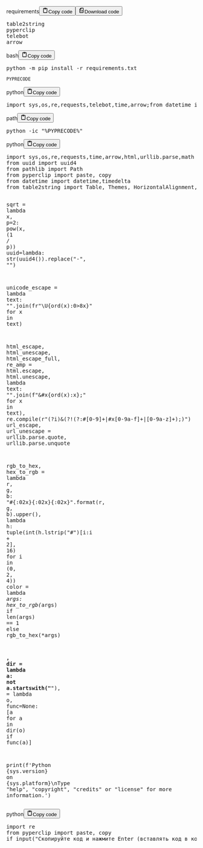 <div class="code_element"><div class="lang_line"><text>requirements</text><button class="copy_code_button" onclick="CopyCode(this)"><svg style="width: 1.2em;height: 1.2em;" aria-hidden="true" xmlns="http://www.w3.org/2000/svg" fill="none" viewBox="0 0 24 24"><path stroke="currentColor" stroke-linecap="round" stroke-linejoin="round" stroke-width="2" d="M15 4h3a1 1 0 0 1 1 1v15a1 1 0 0 1-1 1H6a1 1 0 0 1-1-1V5a1 1 0 0 1 1-1h3m0 3h6m-5-4v4h4V3h-4Z"/></svg><text class="unselectable">Copy code</text></button><button class="download_code_button" onclick="DownloadCode(this, `requirements.txt`)"><svg style="width: 1.2em;height: 1.2em;" aria-hidden="true" xmlns="http://www.w3.org/2000/svg" fill="none" viewBox="0 0 24 24"><path stroke="currentColor" stroke-linecap="round" stroke-linejoin="round" stroke-width="2" d="M10 3v4a1 1 0 0 1-1 1H5m5 4-2 2 2 2m4-4 2 2-2 2m5-12v16a1 1 0 0 1-1 1H6a1 1 0 0 1-1-1V7.914a1 1 0 0 1 .293-.707l3.914-3.914A1 1 0 0 1 9.914 3H18a1 1 0 0 1 1 1Z"/></svg><text class="unselectable">Download code</text></button></div><div class="code language-text"><div class="highlight"><pre><span></span>table2string
pyperclip
telebot
arrow
</pre></div></div></div>

<div class="code_element"><div class="lang_line"><text>bash</text><button class="copy_code_button" onclick="CopyCode(this)"><svg style="width: 1.2em;height: 1.2em;" aria-hidden="true" xmlns="http://www.w3.org/2000/svg" fill="none" viewBox="0 0 24 24"><path stroke="currentColor" stroke-linecap="round" stroke-linejoin="round" stroke-width="2" d="M15 4h3a1 1 0 0 1 1 1v15a1 1 0 0 1-1 1H6a1 1 0 0 1-1-1V5a1 1 0 0 1 1-1h3m0 3h6m-5-4v4h4V3h-4Z"/></svg><text class="unselectable">Copy code</text></button></div><div class="code language-bash"><div class="highlight"><pre><span></span>python<span class="w"> </span>-m<span class="w"> </span>pip<span class="w"> </span>install<span class="w"> </span>-r<span class="w"> </span>requirements.txt
</pre></div></div></div>

<p><code>PYPRECODE</code></p>
<div class="code_element"><div class="lang_line"><text>python</text><button class="copy_code_button" onclick="CopyCode(this)"><svg style="width: 1.2em;height: 1.2em;" aria-hidden="true" xmlns="http://www.w3.org/2000/svg" fill="none" viewBox="0 0 24 24"><path stroke="currentColor" stroke-linecap="round" stroke-linejoin="round" stroke-width="2" d="M15 4h3a1 1 0 0 1 1 1v15a1 1 0 0 1-1 1H6a1 1 0 0 1-1-1V5a1 1 0 0 1 1-1h3m0 3h6m-5-4v4h4V3h-4Z"/></svg><text class="unselectable">Copy code</text></button></div><div class="code language-python"><div class="highlight"><pre><span></span><span class="kn">import</span> <span class="nn">sys</span><span class="o">,</span><span class="nn">os</span><span class="o">,</span><span class="nn">re</span><span class="o">,</span><span class="nn">requests</span><span class="o">,</span><span class="nn">telebot</span><span class="o">,</span><span class="nn">time</span><span class="o">,</span><span class="nn">arrow</span><span class="p">;</span><span class="kn">from</span> <span class="nn">datetime</span> <span class="kn">import</span> <span class="n">datetime</span><span class="p">,</span><span class="n">timedelta</span><span class="p">;</span><span class="kn">from</span> <span class="nn">uuid</span> <span class="kn">import</span> <span class="n">uuid4</span><span class="p">;</span><span class="kn">from</span> <span class="nn">table2string</span> <span class="kn">import</span> <span class="n">print_table</span><span class="p">;</span><span class="kn">from</span> <span class="nn">pyperclip</span> <span class="kn">import</span> <span class="n">paste</span><span class="p">,</span> <span class="n">copy</span><span class="p">;</span><span class="n">TeleBot</span><span class="o">=</span><span class="n">telebot</span><span class="o">.</span><span class="n">TeleBot</span><span class="p">;</span><span class="n">uuid</span><span class="o">=</span><span class="k">lambda</span><span class="p">:</span> <span class="nb">str</span><span class="p">(</span><span class="n">uuid4</span><span class="p">())</span><span class="o">.</span><span class="n">replace</span><span class="p">(</span><span class="s1">&#39;-&#39;</span><span class="p">,</span> <span class="s1">&#39;&#39;</span><span class="p">);</span><span class="n">unicode_escape</span> <span class="o">=</span> <span class="k">lambda</span> <span class="n">text</span><span class="p">:</span> <span class="s1">&#39;&#39;</span><span class="o">.</span><span class="n">join</span><span class="p">(</span><span class="sa">fr</span><span class="s1">&#39;\U</span><span class="si">{</span><span class="nb">ord</span><span class="p">(</span><span class="n">x</span><span class="p">)</span><span class="si">:</span><span class="s1">0&gt;8x</span><span class="si">}</span><span class="s1">&#39;</span> <span class="k">for</span> <span class="n">x</span> <span class="ow">in</span> <span class="n">text</span><span class="p">);</span><span class="n">html_escape</span> <span class="o">=</span> <span class="k">lambda</span> <span class="n">text</span><span class="p">:</span> <span class="s1">&#39;&#39;</span><span class="o">.</span><span class="n">join</span><span class="p">(</span><span class="sa">f</span><span class="s1">&#39;&amp;#x</span><span class="si">{</span><span class="nb">ord</span><span class="p">(</span><span class="n">x</span><span class="p">)</span><span class="si">:</span><span class="s1">x</span><span class="si">}</span><span class="s1">;&#39;</span> <span class="k">for</span> <span class="n">x</span> <span class="ow">in</span> <span class="n">text</span><span class="p">);</span><span class="n">re_amp</span> <span class="o">=</span> <span class="n">re</span><span class="o">.</span><span class="n">compile</span><span class="p">(</span><span class="sa">r</span><span class="s1">&#39;(?i)&amp;(?!(?:\#[0-9]+|\#x[0-9a-f]+|[0-9a-z]+);)&#39;</span><span class="p">);</span><span class="n">sqrt</span> <span class="o">=</span> <span class="k">lambda</span> <span class="n">x</span><span class="p">,</span> <span class="n">p</span><span class="o">=</span><span class="mi">2</span><span class="p">:</span> <span class="nb">pow</span><span class="p">(</span><span class="n">x</span><span class="p">,</span> <span class="p">(</span><span class="mi">1</span> <span class="o">/</span> <span class="n">p</span><span class="p">));</span><span class="n">rgb_to_hex</span> <span class="o">=</span> <span class="k">lambda</span> <span class="n">r</span><span class="p">,</span> <span class="n">g</span><span class="p">,</span> <span class="n">b</span><span class="p">:</span> <span class="s1">&#39;#</span><span class="si">{:02x}{:02x}{:02x}</span><span class="s1">&#39;</span><span class="o">.</span><span class="n">format</span><span class="p">(</span><span class="n">r</span><span class="p">,</span> <span class="n">g</span><span class="p">,</span> <span class="n">b</span><span class="p">)</span><span class="o">.</span><span class="n">upper</span><span class="p">();</span><span class="n">hex_to_rgb</span> <span class="o">=</span> <span class="k">lambda</span> <span class="n">h</span><span class="p">:</span> <span class="nb">tuple</span><span class="p">(</span><span class="nb">int</span><span class="p">(</span><span class="n">h</span><span class="o">.</span><span class="n">lstrip</span><span class="p">(</span><span class="s1">&#39;#&#39;</span><span class="p">)[</span><span class="n">i</span><span class="p">:</span><span class="n">i</span> <span class="o">+</span> <span class="mi">2</span><span class="p">],</span> <span class="mi">16</span><span class="p">)</span> <span class="k">for</span> <span class="n">i</span> <span class="ow">in</span> <span class="p">(</span><span class="mi">0</span><span class="p">,</span> <span class="mi">2</span><span class="p">,</span> <span class="mi">4</span><span class="p">));</span><span class="n">color</span> <span class="o">=</span> <span class="k">lambda</span> <span class="o">*</span><span class="n">args</span><span class="p">:</span> <span class="n">hex_to_rgb</span><span class="p">(</span><span class="o">*</span><span class="n">args</span><span class="p">)</span> <span class="k">if</span> <span class="nb">len</span><span class="p">(</span><span class="n">args</span><span class="p">)</span> <span class="o">==</span> <span class="mi">1</span> <span class="k">else</span> <span class="n">rgb_to_hex</span><span class="p">(</span><span class="o">*</span><span class="n">args</span><span class="p">);</span><span class="nb">print</span><span class="p">(</span><span class="sa">f</span><span class="s1">&#39;Python </span><span class="si">{</span><span class="n">sys</span><span class="o">.</span><span class="n">version</span><span class="si">}</span><span class="s1"> on </span><span class="si">{</span><span class="n">sys</span><span class="o">.</span><span class="n">platform</span><span class="si">}</span><span class="se">\n</span><span class="s1">Type &quot;help&quot;, &quot;copyright&quot;, &quot;credits&quot; or &quot;license&quot; for more information.&#39;</span><span class="p">)</span>
</pre></div></div></div>

<div class="code_element"><div class="lang_line"><text>path</text><button class="copy_code_button" onclick="CopyCode(this)"><svg style="width: 1.2em;height: 1.2em;" aria-hidden="true" xmlns="http://www.w3.org/2000/svg" fill="none" viewBox="0 0 24 24"><path stroke="currentColor" stroke-linecap="round" stroke-linejoin="round" stroke-width="2" d="M15 4h3a1 1 0 0 1 1 1v15a1 1 0 0 1-1 1H6a1 1 0 0 1-1-1V5a1 1 0 0 1 1-1h3m0 3h6m-5-4v4h4V3h-4Z"/></svg><text class="unselectable">Copy code</text></button></div><div class="code language-text"><div class="highlight"><pre><span></span>python -ic &quot;%PYPRECODE%&quot;
</pre></div></div></div>

<div class="code_element"><div class="lang_line"><text>python</text><button class="copy_code_button" onclick="CopyCode(this)"><svg style="width: 1.2em;height: 1.2em;" aria-hidden="true" xmlns="http://www.w3.org/2000/svg" fill="none" viewBox="0 0 24 24"><path stroke="currentColor" stroke-linecap="round" stroke-linejoin="round" stroke-width="2" d="M15 4h3a1 1 0 0 1 1 1v15a1 1 0 0 1-1 1H6a1 1 0 0 1-1-1V5a1 1 0 0 1 1-1h3m0 3h6m-5-4v4h4V3h-4Z"/></svg><text class="unselectable">Copy code</text></button></div><div class="code language-python"><div class="highlight"><pre><span></span><span class="kn">import</span> <span class="nn">sys</span><span class="o">,</span><span class="nn">os</span><span class="o">,</span><span class="nn">re</span><span class="o">,</span><span class="nn">requests</span><span class="o">,</span><span class="nn">time</span><span class="o">,</span><span class="nn">arrow</span><span class="o">,</span><span class="nn">html</span><span class="o">,</span><span class="nn">urllib.parse</span><span class="o">,</span><span class="nn">math</span>
<span class="kn">from</span> <span class="nn">uuid</span> <span class="kn">import</span> <span class="n">uuid4</span>
<span class="kn">from</span> <span class="nn">pathlib</span> <span class="kn">import</span> <span class="n">Path</span>
<span class="kn">from</span> <span class="nn">pyperclip</span> <span class="kn">import</span> <span class="n">paste</span><span class="p">,</span> <span class="n">copy</span>
<span class="kn">from</span> <span class="nn">datetime</span> <span class="kn">import</span> <span class="n">datetime</span><span class="p">,</span><span class="n">timedelta</span>
<span class="kn">from</span> <span class="nn">table2string</span> <span class="kn">import</span> <span class="n">Table</span><span class="p">,</span> <span class="n">Themes</span><span class="p">,</span> <span class="n">HorizontalAlignment</span><span class="p">,</span> <span class="n">VerticalAlignment</span>

<span class="n">sqrt</span> <span class="o">=</span> <span class="k">lambda</span> <span class="n">x</span><span class="p">,</span> <span class="n">p</span><span class="o">=</span><span class="mi">2</span><span class="p">:</span> <span class="nb">pow</span><span class="p">(</span><span class="n">x</span><span class="p">,</span> <span class="p">(</span><span class="mi">1</span> <span class="o">/</span> <span class="n">p</span><span class="p">))</span>
<span class="n">uuid</span><span class="o">=</span><span class="k">lambda</span><span class="p">:</span> <span class="nb">str</span><span class="p">(</span><span class="n">uuid4</span><span class="p">())</span><span class="o">.</span><span class="n">replace</span><span class="p">(</span><span class="s2">&quot;-&quot;</span><span class="p">,</span> <span class="s2">&quot;&quot;</span><span class="p">)</span>

<span class="n">unicode_escape</span> <span class="o">=</span> <span class="k">lambda</span> <span class="n">text</span><span class="p">:</span> <span class="s2">&quot;&quot;</span><span class="o">.</span><span class="n">join</span><span class="p">(</span><span class="sa">fr</span><span class="s2">&quot;\U</span><span class="si">{</span><span class="nb">ord</span><span class="p">(</span><span class="n">x</span><span class="p">)</span><span class="si">:</span><span class="s2">0&gt;8x</span><span class="si">}</span><span class="s2">&quot;</span> <span class="k">for</span> <span class="n">x</span> <span class="ow">in</span> <span class="n">text</span><span class="p">)</span>

<span class="n">html_escape</span><span class="p">,</span> <span class="n">html_unescape</span><span class="p">,</span> <span class="n">html_escape_full</span><span class="p">,</span> <span class="n">re_amp</span> <span class="o">=</span> <span class="n">html</span><span class="o">.</span><span class="n">escape</span><span class="p">,</span> <span class="n">html</span><span class="o">.</span><span class="n">unescape</span><span class="p">,</span> <span class="k">lambda</span> <span class="n">text</span><span class="p">:</span> <span class="s2">&quot;&quot;</span><span class="o">.</span><span class="n">join</span><span class="p">(</span><span class="sa">f</span><span class="s2">&quot;&amp;#x</span><span class="si">{</span><span class="nb">ord</span><span class="p">(</span><span class="n">x</span><span class="p">)</span><span class="si">:</span><span class="s2">x</span><span class="si">}</span><span class="s2">;&quot;</span> <span class="k">for</span> <span class="n">x</span> <span class="ow">in</span> <span class="n">text</span><span class="p">),</span> <span class="n">re</span><span class="o">.</span><span class="n">compile</span><span class="p">(</span><span class="sa">r</span><span class="s2">&quot;(?i)&amp;(?!(?:\#[0-9]+|\#x[0-9a-f]+|[0-9a-z]+);)&quot;</span><span class="p">)</span>
<span class="n">url_escape</span><span class="p">,</span> <span class="n">url_unescape</span> <span class="o">=</span> <span class="n">urllib</span><span class="o">.</span><span class="n">parse</span><span class="o">.</span><span class="n">quote</span><span class="p">,</span> <span class="n">urllib</span><span class="o">.</span><span class="n">parse</span><span class="o">.</span><span class="n">unquote</span>

<span class="n">rgb_to_hex</span><span class="p">,</span> <span class="n">hex_to_rgb</span> <span class="o">=</span> <span class="k">lambda</span> <span class="n">r</span><span class="p">,</span> <span class="n">g</span><span class="p">,</span> <span class="n">b</span><span class="p">:</span> <span class="s2">&quot;#</span><span class="si">{:02x}{:02x}{:02x}</span><span class="s2">&quot;</span><span class="o">.</span><span class="n">format</span><span class="p">(</span><span class="n">r</span><span class="p">,</span> <span class="n">g</span><span class="p">,</span> <span class="n">b</span><span class="p">)</span><span class="o">.</span><span class="n">upper</span><span class="p">(),</span> <span class="k">lambda</span> <span class="n">h</span><span class="p">:</span> <span class="nb">tuple</span><span class="p">(</span><span class="nb">int</span><span class="p">(</span><span class="n">h</span><span class="o">.</span><span class="n">lstrip</span><span class="p">(</span><span class="s2">&quot;#&quot;</span><span class="p">)[</span><span class="n">i</span><span class="p">:</span><span class="n">i</span> <span class="o">+</span> <span class="mi">2</span><span class="p">],</span> <span class="mi">16</span><span class="p">)</span> <span class="k">for</span> <span class="n">i</span> <span class="ow">in</span> <span class="p">(</span><span class="mi">0</span><span class="p">,</span> <span class="mi">2</span><span class="p">,</span> <span class="mi">4</span><span class="p">))</span>
<span class="n">color</span> <span class="o">=</span> <span class="k">lambda</span> <span class="o">*</span><span class="n">args</span><span class="p">:</span> <span class="n">hex_to_rgb</span><span class="p">(</span><span class="o">*</span><span class="n">args</span><span class="p">)</span> <span class="k">if</span> <span class="nb">len</span><span class="p">(</span><span class="n">args</span><span class="p">)</span> <span class="o">==</span> <span class="mi">1</span> <span class="k">else</span> <span class="n">rgb_to_hex</span><span class="p">(</span><span class="o">*</span><span class="n">args</span><span class="p">)</span>

<span class="n">__</span><span class="p">,</span> <span class="nb">dir</span> <span class="o">=</span> <span class="k">lambda</span> <span class="n">a</span><span class="p">:</span> <span class="ow">not</span> <span class="n">a</span><span class="o">.</span><span class="n">startswith</span><span class="p">(</span><span class="s2">&quot;__&quot;</span><span class="p">),</span> <span class="o">=</span> <span class="k">lambda</span> <span class="n">o</span><span class="p">,</span> <span class="n">func</span><span class="o">=</span><span class="kc">None</span><span class="p">:</span> <span class="p">[</span><span class="n">a</span> <span class="k">for</span> <span class="n">a</span> <span class="ow">in</span> <span class="nb">dir</span><span class="p">(</span><span class="n">o</span><span class="p">)</span> <span class="k">if</span> <span class="n">func</span><span class="p">(</span><span class="n">a</span><span class="p">)]</span>

<span class="nb">print</span><span class="p">(</span><span class="sa">f</span><span class="s1">&#39;Python </span><span class="si">{</span><span class="n">sys</span><span class="o">.</span><span class="n">version</span><span class="si">}</span><span class="s1"> on </span><span class="si">{</span><span class="n">sys</span><span class="o">.</span><span class="n">platform</span><span class="si">}</span><span class="se">\n</span><span class="s1">Type &quot;help&quot;, &quot;copyright&quot;, &quot;credits&quot; or &quot;license&quot; for more information.&#39;</span><span class="p">)</span>
</pre></div></div></div>

<div class="code_element"><div class="lang_line"><text>python</text><button class="copy_code_button" onclick="CopyCode(this)"><svg style="width: 1.2em;height: 1.2em;" aria-hidden="true" xmlns="http://www.w3.org/2000/svg" fill="none" viewBox="0 0 24 24"><path stroke="currentColor" stroke-linecap="round" stroke-linejoin="round" stroke-width="2" d="M15 4h3a1 1 0 0 1 1 1v15a1 1 0 0 1-1 1H6a1 1 0 0 1-1-1V5a1 1 0 0 1 1-1h3m0 3h6m-5-4v4h4V3h-4Z"/></svg><text class="unselectable">Copy code</text></button></div><div class="code language-python"><div class="highlight"><pre><span></span><span class="kn">import</span> <span class="nn">re</span>
<span class="kn">from</span> <span class="nn">pyperclip</span> <span class="kn">import</span> <span class="n">paste</span><span class="p">,</span> <span class="n">copy</span>
<span class="k">if</span> <span class="nb">input</span><span class="p">(</span><span class="s2">&quot;Скопируйте код и нажмите Enter (вставлять код в консоль не нужно)&quot;</span><span class="p">)</span> <span class="ow">or</span> <span class="kc">True</span><span class="p">:</span> <span class="n">PYPRECODE</span> <span class="o">:=</span> <span class="n">copy</span><span class="p">(</span><span class="n">re</span><span class="o">.</span><span class="n">sub</span><span class="p">(</span><span class="sa">r</span><span class="s2">&quot;\n+&quot;</span><span class="p">,</span> <span class="sa">r</span><span class="s2">&quot;\n&quot;</span><span class="p">,</span> <span class="n">paste</span><span class="p">()</span><span class="o">.</span><span class="n">strip</span><span class="p">()))</span>
</pre></div></div></div>

<!--
quicksort = lambda array: (array if len(array) < 2 else (lambda p, l, g: quicksort(l) + [p] + quicksort(g))(**(lambda pivot, temp_arr: {'p': pivot, 'l': [i for i in temp_arr if i <= pivot], 'g': [i for i in temp_arr if i > pivot]})(array[0], array[1:])))
-->